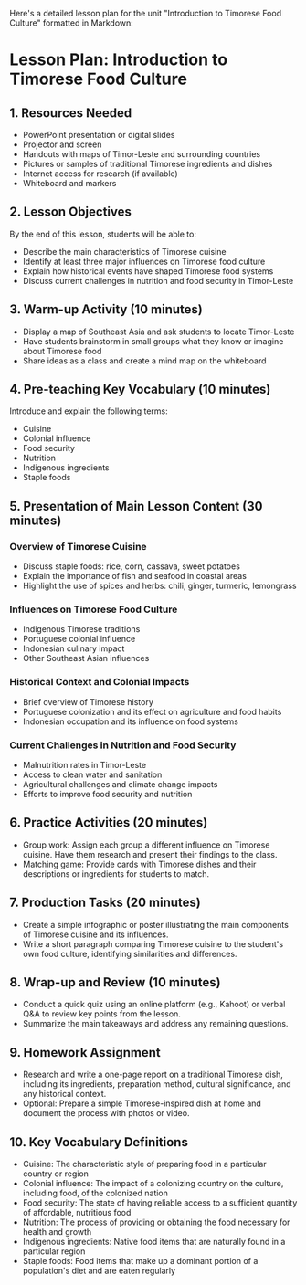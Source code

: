 Here's a detailed lesson plan for the unit "Introduction to Timorese Food Culture" formatted in Markdown:

# Lesson Plan: Introduction to Timorese Food Culture

## 1. Resources Needed

- PowerPoint presentation or digital slides
- Projector and screen
- Handouts with maps of Timor-Leste and surrounding countries
- Pictures or samples of traditional Timorese ingredients and dishes
- Internet access for research (if available)
- Whiteboard and markers

## 2. Lesson Objectives

By the end of this lesson, students will be able to:
- Describe the main characteristics of Timorese cuisine
- Identify at least three major influences on Timorese food culture
- Explain how historical events have shaped Timorese food systems
- Discuss current challenges in nutrition and food security in Timor-Leste

## 3. Warm-up Activity (10 minutes)

- Display a map of Southeast Asia and ask students to locate Timor-Leste
- Have students brainstorm in small groups what they know or imagine about Timorese food
- Share ideas as a class and create a mind map on the whiteboard

## 4. Pre-teaching Key Vocabulary (10 minutes)

Introduce and explain the following terms:
- Cuisine
- Colonial influence
- Food security
- Nutrition
- Indigenous ingredients
- Staple foods

## 5. Presentation of Main Lesson Content (30 minutes)

### Overview of Timorese Cuisine
- Discuss staple foods: rice, corn, cassava, sweet potatoes
- Explain the importance of fish and seafood in coastal areas
- Highlight the use of spices and herbs: chili, ginger, turmeric, lemongrass

### Influences on Timorese Food Culture
- Indigenous Timorese traditions
- Portuguese colonial influence
- Indonesian culinary impact
- Other Southeast Asian influences

### Historical Context and Colonial Impacts
- Brief overview of Timorese history
- Portuguese colonization and its effect on agriculture and food habits
- Indonesian occupation and its influence on food systems

### Current Challenges in Nutrition and Food Security
- Malnutrition rates in Timor-Leste
- Access to clean water and sanitation
- Agricultural challenges and climate change impacts
- Efforts to improve food security and nutrition

## 6. Practice Activities (20 minutes)

- Group work: Assign each group a different influence on Timorese cuisine. Have them research and present their findings to the class.
- Matching game: Provide cards with Timorese dishes and their descriptions or ingredients for students to match.

## 7. Production Tasks (20 minutes)

- Create a simple infographic or poster illustrating the main components of Timorese cuisine and its influences.
- Write a short paragraph comparing Timorese cuisine to the student's own food culture, identifying similarities and differences.

## 8. Wrap-up and Review (10 minutes)

- Conduct a quick quiz using an online platform (e.g., Kahoot) or verbal Q&A to review key points from the lesson.
- Summarize the main takeaways and address any remaining questions.

## 9. Homework Assignment

- Research and write a one-page report on a traditional Timorese dish, including its ingredients, preparation method, cultural significance, and any historical context.
- Optional: Prepare a simple Timorese-inspired dish at home and document the process with photos or video.

## 10. Key Vocabulary Definitions

- Cuisine: The characteristic style of preparing food in a particular country or region
- Colonial influence: The impact of a colonizing country on the culture, including food, of the colonized nation
- Food security: The state of having reliable access to a sufficient quantity of affordable, nutritious food
- Nutrition: The process of providing or obtaining the food necessary for health and growth
- Indigenous ingredients: Native food items that are naturally found in a particular region
- Staple foods: Food items that make up a dominant portion of a population's diet and are eaten regularly